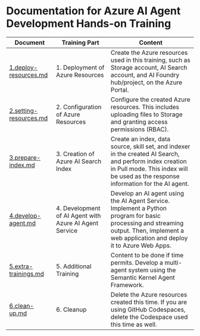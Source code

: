 # Documentation for Azure AI Agent Development Hands-on Training

| Document | Training Part | Content |
|--|--|--|
| [1.deploy-resources.md](1.deploy-resources.md) | 1. Deployment of Azure Resources | Create the Azure resources used in this training, such as Storage account, AI Search account, and AI Foundry hub/project, on the Azure Portal. |
| [2.setting-resources.md](2.setting-resources.md) | 2. Configuration of Azure Resources | Configure the created Azure resources. This includes uploading files to Storage and granting access permissions (RBAC). |
| [3.prepare-index.md](3.prepare-index.md) | 3. Creation of Azure AI Search Index | Create an index, data source, skill set, and indexer in the created AI Search, and perform index creation in Pull mode. This index will be used as the response information for the AI agent. |
| [4.develop-agent.md](4.develop-agent.md) | 4. Development of AI Agent with Azure AI Agent Service | Develop an AI agent using the AI Agent Service. Implement a Python program for basic processing and streaming output. Then, implement a web application and deploy it to Azure Web Apps. |
| [5.extra-trainings.md](5.extra-trainings.md) | 5. Additional Training | Content to be done if time permits. Develop a multi-agent system using the Semantic Kernel Agent Framework. |
| [6.clean-up.md](6.clean-up.md) | 6. Cleanup | Delete the Azure resources created this time. If you are using GitHub Codespaces, delete the Codespace used this time as well. |